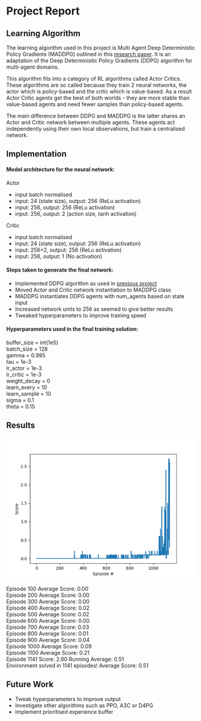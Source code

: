# Project Report

## Learning Algorithm

The learning algorithm used in this project is Multi Agent Deep Deterministic Policy Gradients (MADDPG) outlined in this [research paper](https://papers.nips.cc/paper/2017/file/68a9750337a418a86fe06c1991a1d64c-Paper.pdf). It is an adaptation of the Deep Deterministic Policy Gradients (DDPG) algorithm for multi-agent domains.

This algorithm fits into a category of RL algorithms called Actor Critics. These algorithms are so called because they train 2 neural networks, the actor which is policy-based and the critic which is value-based. As a result Actor Critic agents get the best of both worlds - they are more stable than value-based agents and need fewer samples than policy-based agents.

The main difference between DDPG and MADDPG is the latter shares an Actor and Critic network between multiple agents. These agents act independently using their own local observations, but train a centralised network.

## Implementation

#### Model architecture for the neural network:
Actor
- input batch normalised
- input: 24 (state size), output: 256 (ReLu activation)
- input: 256, output: 256 (ReLu activation)
- input: 256, output: 2 (action size, tanh activation)
        
Critic
- input batch normalised
- input: 24 (state size), output: 256 (ReLu activation)
- input: 256+2, output: 256 (ReLu activation)
- input: 256, output: 1 (No activation) 

#### Steps taken to generate the final network:

- Implemented DDPG algorithm as used in [previous project](https://github.com/ryanw3bb/ml-agents-continuous-control)
- Moved Actor and Critic network instantiation to MADDPG class
- MADDPG instantiates DDPG agents with num_agents based on state input
- Increased network units to 256 as seemed to give better results
- Tweaked hyperparameters to improve training speed

#### Hyperparameters used in the final training solution:

buffer_size = int(1e5)  
batch_size = 128        
gamma = 0.995           
tau = 1e-3             
lr_actor = 1e-3        
lr_critic = 1e-3     
weight_decay = 0        
learn_every = 10        
learn_sample = 10       
sigma = 0.1             
theta = 0.15              

## Results

![results](images/final.png)

Episode 100	Average Score: 0.00  
Episode 200	Average Score: 0.00  
Episode 300	Average Score: 0.00  
Episode 400	Average Score: 0.02  
Episode 500	Average Score: 0.02  
Episode 600	Average Score: 0.00  
Episode 700	Average Score: 0.03  
Episode 800	Average Score: 0.01  
Episode 900	Average Score: 0.04  
Episode 1000	Average Score: 0.09  
Episode 1100	Average Score: 0.21  
Episode 1141	Score: 2.60	Running Average: 0.51  
Environment solved in 1141 episodes!	Average Score: 0.51  

## Future Work

- Tweak hyperparameters to improve output
- Investigate other algorithms such as PPO, A3C or D4PG
- Implement prioritised experience buffer
